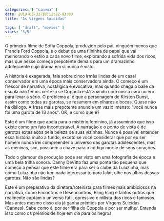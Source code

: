 ```yaml
---
categories: [ "cinema" ]
date: 2019-03-31T18:11:22-03:00
title: "As Virgens Suicidas"

tags: [ "draft", "movies" ]
stars: "3/5"
---
```

O primeiro filme de Sofia Coppola, produzido pelo pai, ninguém menos que Francis Ford Coppola, é o debut de uma filhinha de papai que vai melhorando o estilo a cada novo filme, explorando a sofrida vida dos ricos, mas que nesse começa prepotente demais para um dramazinho adolescente cujo drama em si nunca é visto.

A história é exagerada, fala sobre cinco irmãs lindas de um casal conservador em uma época mais conservadora ainda. O começo é um frescor de narrativa, nostálgica e evocativa, mas quando chega o baile da escola não temos certeza se Coppola está zoando com nossa cara ou era para levar a sério. O problema aí é que a personagem de Kirsten Dunst, assim como todas as garotas, se resumem em olhares e bocas. Quase não há diálogo. A frase mais prepotente anuncia um vazio imenso: "você nunca foi uma garota de 13 anos". OK, e como que é?

Este é um filme que apela para o mistério feminino, já assumindo que isso existe como um fato incontestável. A narração e o ponto de vista é de garotos extasiados pela beleza de suas vizinhas. Nunca é possível entender essa história muito a fundo, exceto se você considerar que por eu ser homem nunca irei compreender o universo das garotas adolescentes, mas as meninas, sim, possuem a chave para o código morse de seus corações.

Todo o glamour da produção pode ser visto em uma fotografia de época e uma bela trilha sonora. Danny DeVitto faz uma ponta tão pequena que começo a pensar que este filme era para ser o clube da Luluzinha, mas como Luluzinha não tem nada interessante para falar, olhe nos olhos dessas garotas. Não são lindas?

Este é um preparativo da diretora/roteirista para filmes mais ambiciosos na narrativa, como Encontros e Desencontros, Bling Ring e tantos outros que realmente captam o universo fútil, opressivo e niilista dos ricos e famosos. Mas antes mesmo disso ela já ganha prêmios por Virgens Suicidas (Cannes). Sabe como é, por ser filha do Coppola e por ser mulher. Entenda isso como os prêmios de hoje em dia para os negros.

